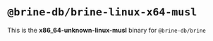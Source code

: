 # `@brine-db/brine-linux-x64-musl`

This is the **x86_64-unknown-linux-musl** binary for `@brine-db/brine`
